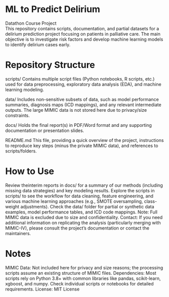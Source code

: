 # ML to Predict Delirium
Datathon Course Project  
This repository contains scripts, documentation, and partial datasets for a delirium prediction project focusing on patients in palliative care. The main objective is to investigate risk factors and develop machine learning models to identify delirium cases early.

# Repository Structure
scripts/
Contains multiple script files (Python notebooks, R scripts, etc.) used for data preprocessing, exploratory data analysis (EDA), and machine learning modeling.

data/
Includes non-sensitive subsets of data, such as model performance summaries, diagnosis maps (ICD mappings), and any relevant intermediate outputs. The large MIMIC data is not stored here due to privacy/size constraints.

docs/
Holds the final report(s) in PDF/Word format and any supporting documentation or presentation slides.

README.md
This file, providing a quick overview of the project, instructions to reproduce key steps (minus the private MIMIC data), and references to scripts/folders.

# How to Use
Review theinterim reports in docs/ for a summary of our methods (including missing data strategies) and key modeling results.
Explore the scripts in scripts/ to see the workflow for data cleaning, feature engineering, and various machine learning approaches (e.g., SMOTE oversampling, class-weight adjustments).
Check the data/ folder for partial or synthetic data examples, model performance tables, and ICD code mappings.
Note: Full MIMIC data is excluded due to size and confidentiality.
Contact: If you need additional information on replicating the analysis (particularly merging with MIMIC-IV), please consult the project’s documentation or contact the maintainers.
# Notes
MIMIC Data: Not included here for privacy and size reasons; the processing scripts assume an existing structure of MIMIC files.
Dependencies: Most scripts rely on Python 3.8+ with common libraries like pandas, scikit-learn, xgboost, and numpy. Check individual scripts or notebooks for detailed requirements.
License: MIT License
